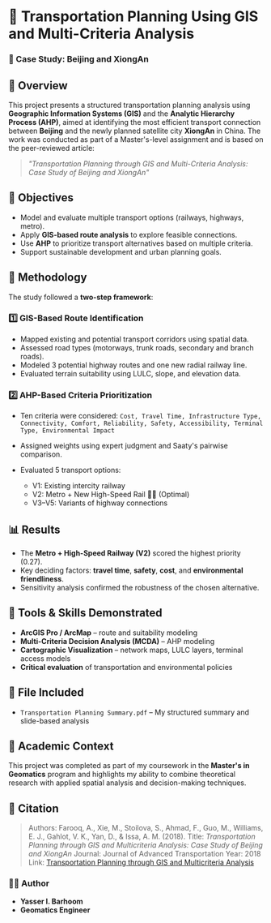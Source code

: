 # 🚆 Transportation Planning Using GIS and Multi-Criteria Analysis

### 📍 Case Study: Beijing and XiongAn

## 🧭 Overview

This project presents a structured transportation planning analysis using **Geographic Information Systems (GIS)** and the **Analytic Hierarchy Process (AHP)**, aimed at identifying the most efficient transport connection between **Beijing** and the newly planned satellite city **XiongAn** in China. The work was conducted as part of a Master's-level assignment and is based on the peer-reviewed article:

> *"Transportation Planning through GIS and Multi-Criteria Analysis: Case Study of Beijing and XiongAn"*

## 🎯 Objectives

* Model and evaluate multiple transport options (railways, highways, metro).
* Apply **GIS-based route analysis** to explore feasible connections.
* Use **AHP** to prioritize transport alternatives based on multiple criteria.
* Support sustainable development and urban planning goals.

## 🧪 Methodology

The study followed a **two-step framework**:

### 1️⃣ GIS-Based Route Identification

* Mapped existing and potential transport corridors using spatial data.
* Assessed road types (motorways, trunk roads, secondary and branch roads).
* Modeled 3 potential highway routes and one new radial railway line.
* Evaluated terrain suitability using LULC, slope, and elevation data.

### 2️⃣ AHP-Based Criteria Prioritization

* Ten criteria were considered:
  `Cost, Travel Time, Infrastructure Type, Connectivity, Comfort, Reliability, Safety, Accessibility, Terminal Type, Environmental Impact`
* Assigned weights using expert judgment and Saaty's pairwise comparison.
* Evaluated 5 transport options:

  * V1: Existing intercity railway
  * V2: Metro + New High-Speed Rail 🚆✅ (Optimal)
  * V3–V5: Variants of highway connections

## 📊 Results

* The **Metro + High-Speed Railway (V2)** scored the highest priority (0.27).
* Key deciding factors: **travel time**, **safety**, **cost**, and **environmental friendliness**.
* Sensitivity analysis confirmed the robustness of the chosen alternative.

## 🧩 Tools & Skills Demonstrated

* **ArcGIS Pro / ArcMap** – route and suitability modeling
* **Multi-Criteria Decision Analysis (MCDA)** – AHP modeling
* **Cartographic Visualization** – network maps, LULC layers, terminal access models
* **Critical evaluation** of transportation and environmental policies

## 📁 File Included

* `Transportation Planning Summary.pdf` – My structured summary and slide-based analysis

## 📌 Academic Context

This project was completed as part of my coursework in the **Master's in Geomatics** program and highlights my ability to combine theoretical research with applied spatial analysis and decision-making techniques.

## 🔗 Citation

> Authors: Farooq, A., Xie, M., Stoilova, S., Ahmad, F., Guo, M., Williams, E. J., Gahlot, V. K., Yan, D., & Issa, A. M. (2018).
> Title: *Transportation Planning through GIS and Multicriteria Analysis: Case Study of Beijing and XiongAn*
> Journal: Journal of Advanced Transportation
> Year: 2018
> Link: [Transportation Planning through GIS and Multicriteria Analysis](https://doi.org/10.1155/2018/2696037)


### 👨‍💻 **Author**

* **Yasser I. Barhoom**
* **Geomatics Engineer**

